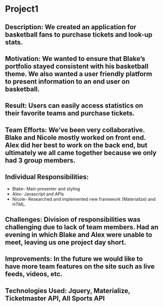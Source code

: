 # Project1

## Description: We created an application for basketball fans to purchase tickets and look-up stats. 
## Motivation: We wanted to ensure that Blake’s portfolio stayed consistent with his basketball theme. We also wanted a user friendly platform to present information to an end user on basketball. 
## Result: Users can easily access statistics on their favorite teams and purchase tickets. 
## Team Efforts: We’ve been very collaborative. Blake and Nicole mostly worked on front end. Alex did her best to work on the back end, but ultimately we all came together because we only had 3 group members. 
## Individual Responsibilities: 
* Blake- Main presenter and styling 
* Alex- Javascript and APIs
* Nicole- Researched and implemented new framework (Materialize) and HTML. 
## Challenges: Division of responsibilities was challenging due to lack of team members. Had an evening in which Blake and Alex were unable to meet, leaving us one project day short. 
## Improvements: In the future we would like to have more team features on the site such as live feeds, videos, etc. 
## Technologies Used: Jquery, Materialize, Ticketmaster API, All Sports API
